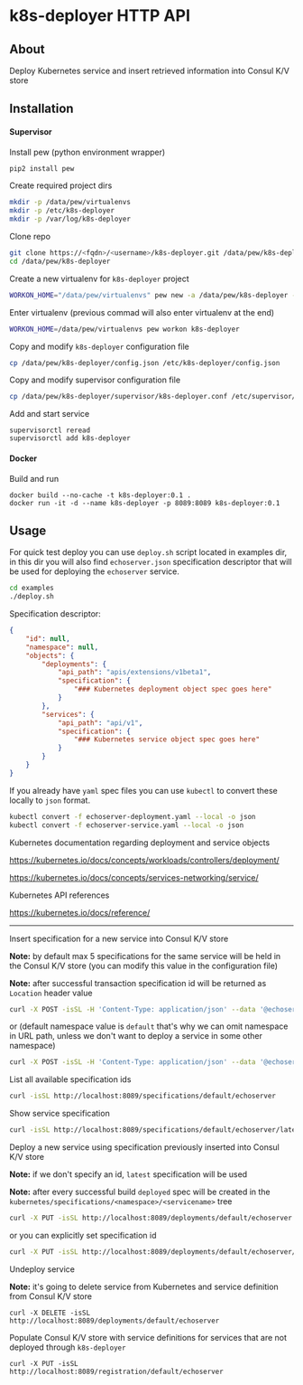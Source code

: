 k8s-deployer HTTP API
===


About
---
Deploy Kubernetes service and insert retrieved information into Consul K/V store


Installation
---
#### Supervisor
Install pew (python environment wrapper)
```bash
pip2 install pew
```

Create required project dirs
```bash
mkdir -p /data/pew/virtualenvs
mkdir -p /etc/k8s-deployer
mkdir -p /var/log/k8s-deployer
```

Clone repo
```bash
git clone https://<fqdn>/<username>/k8s-deployer.git /data/pew/k8s-deployer
cd /data/pew/k8s-deployer
```

Create a new virtualenv for `k8s-deployer` project
```bash
WORKON_HOME="/data/pew/virtualenvs" pew new -a /data/pew/k8s-deployer -r requirements.txt k8s-deployer
```

Enter virtualenv (previous commad will also enter virtualenv at the end)
```bash
WORKON_HOME=/data/pew/virtualenvs pew workon k8s-deployer
```

Copy and modify `k8s-deployer` configuration file
```bash
cp /data/pew/k8s-deployer/config.json /etc/k8s-deployer/config.json
```

Copy and modify supervisor configuration file
```bash
cp /data/pew/k8s-deployer/supervisor/k8s-deployer.conf /etc/supervisor/conf.d/k8s-deployer.conf
```

Add and start service
```
supervisorctl reread
supervisorctl add k8s-deployer
```

#### Docker
Build and run
```
docker build --no-cache -t k8s-deployer:0.1 .
docker run -it -d --name k8s-deployer -p 8089:8089 k8s-deployer:0.1
```


Usage
---
For quick test deploy you can use `deploy.sh` script located in examples dir, in this dir you will also find `echoserver.json` specification descriptor that will be used for deploying the `echoserver` service.

```bash
cd examples
./deploy.sh
```

Specification descriptor:
```json
{
    "id": null,
    "namespace": null,
    "objects": {
        "deployments": {
            "api_path": "apis/extensions/v1beta1",
            "specification": {
                "### Kubernetes deployment object spec goes here"
            }
        },
        "services": {
            "api_path": "api/v1",
            "specification": {
                "### Kubernetes service object spec goes here"
            }
        }
    }
}
```

If you already have `yaml` spec files you can use `kubectl` to convert these locally to `json` format.
```bash
kubectl convert -f echoserver-deployment.yaml --local -o json
kubectl convert -f echoserver-service.yaml --local -o json
```

Kubernetes documentation regarding deployment and service objects

https://kubernetes.io/docs/concepts/workloads/controllers/deployment/

https://kubernetes.io/docs/concepts/services-networking/service/

Kubernetes API references

https://kubernetes.io/docs/reference/

---

Insert specification for a new service into Consul K/V store

**Note:** by default max 5 specifications for the same service will be held in the Consul K/V store (you can modify this value in the configuration file)

**Note:** after successful transaction specification id will be returned as `Location` header value
```bash
curl -X POST -isSL -H 'Content-Type: application/json' --data '@echoserver.json' http://localhost:8089/specifications/default
```
or (default namespace value is `default` that's why we can omit namespace in URL path, unless we don't want to deploy a service in some other namespace)
```bash
curl -X POST -isSL -H 'Content-Type: application/json' --data '@echoserver.json' http://localhost:8089/specifications
```

List all available specification ids
```bash
curl -isSL http://localhost:8089/specifications/default/echoserver
```

Show service specification
```bash
curl -isSL http://localhost:8089/specifications/default/echoserver/latest
```

Deploy a new service using specification previously inserted into Consul K/V store

**Note:** if we don't specify an id, `latest` specification will be used

**Note:** after every successful build `deployed` spec will be created in the `kubernetes/specifications/<namespace>/<servicename>` tree
```bash
curl -X PUT -isSL http://localhost:8089/deployments/default/echoserver
```
or you can explicitly set specification id
```bash 
curl -X PUT -isSL http://localhost:8089/deployments/default/echoserver/1490691025506482_1650b288-e79c-4247-9b3b-95f1051302c4
```

Undeploy service

**Note:** it's going to delete service from Kubernetes and service definition from Consul K/V store
```
curl -X DELETE -isSL http://localhost:8089/deployments/default/echoserver
```

Populate Consul K/V store with service definitions for services that are not deployed through `k8s-deployer`

```
curl -X PUT -isSL http://localhost:8089/registration/default/echoserver
```
